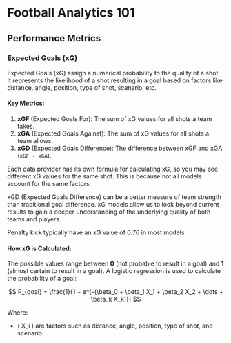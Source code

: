 # Football Analytics 101

## Performance Metrics 

### Expected Goals (xG)
Expected Goals (xG) assign a numerical probability to the quality of a shot. It represents the likelihood of a shot resulting in a goal based on factors like distance, angle, position, type of shot, scenario, etc.

#### Key Metrics:
1. **xGF** (Expected Goals For): The sum of xG values for all shots a team takes.
2. **xGA** (Expected Goals Against): The sum of xG values for all shots a team allows.
3. **xGD** (Expected Goals Difference): The difference between xGF and xGA (`xGF - xGA`).

Each data provider has its own formula for calculating xG, so you may see different xG values for the same shot. This is because not all models account for the same factors.

xGD (Expected Goals Difference) can be a better measure of team strength than traditional goal difference. xG models allow us to look beyond current results to gain a deeper understanding of the underlying quality of both teams and players.

Penalty kick typically have an xG value of 0.76 in most models.


#### How xG is Calculated:
The possible values range between **0** (not probable to result in a goal) and **1** (almost certain to result in a goal).
A logistic regression is used to calculate the probability of a goal:

$$
P_{goal} = \frac{1}{1 + e^{-(\beta_0 + \beta_1 X_1 + \beta_2 X_2 + \dots + \beta_k X_k)}}
$$

Where:  
- \( X_i \) are factors such as distance, angle, position, type of shot, and scenario.
